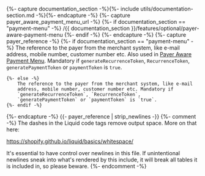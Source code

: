 {%- capture documentation_section -%}{%- include utils/documentation-section.md -%}{%- endcapture -%}
{%- capture payer_aware_payment_menu_url -%}
   {%- if documentation_section == "payment-menu" -%}
        /{{ documentation_section }}/features/optional/payer-aware-payment-menu
    {%- endif -%}
{%- endcapture -%}
{%- capture payer_reference -%}
    {%- if documentation_section == "payment-menu" -%}
        The reference to the payer from the merchant system, like e-mail
        address, mobile number, customer number etc. Also used in
        [Payer Aware Payment Menu]({{payer_aware_payment_menu_url}}).
         Mandatory if `generateRecurrenceToken`, `RecurrenceToken`,
         `generatePaymentToken` or `paymentToken` is `true`.

    {%- else -%}
        The reference to the payer from the merchant system, like e-mail
        address, mobile number, customer number etc. Mandatory if
        `generateRecurrenceToken`, `RecurrenceToken`,
        `generatePaymentToken` or `paymentToken` is `true`.
    {%- endif -%}
{%- endcapture -%}
{{- payer_reference | strip_newlines -}}
{%- comment -%}
The dashes in the Liquid code tags remove output space. More on that here:

<https://shopify.github.io/liquid/basics/whitespace/>

It's essential to have control over newlines in this file. If unintentional
newlines sneak into what's rendered by this include, it will break all tables
it is included in, so please beware.
{%- endcomment -%}
